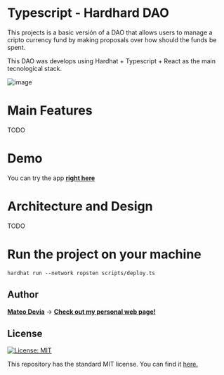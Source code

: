 # Typescript - Hardhard DAO

This projects is a basic versión of a DAO that allows users to manage a cripto currency fund by making proposals over how should the funds be spent.

This DAO was develops using Hardhat + Typescript + React as the main tecnological stack.

![image](https://user-images.githubusercontent.com/35933399/210114759-da67dd02-ec15-4bbd-b2a4-58bd24417536.png)

# Main Features
TODO

# Demo

You can try the app [__right here__](https://github.com/mateodevia)

# Architecture and Design
TODO

# Run the project on your machine

```shell
hardhat run --network ropsten scripts/deploy.ts
```

## Author

[__Mateo Devia__](https://github.com/mateodevia) -> [__Check out my personal web page!__](https://github.com/mateodevia)

## License
[![License: MIT](https://img.shields.io/badge/License-MIT-yellow.svg)](https://opensource.org/licenses/MIT)

This repository has the standard MIT license. You can find it [here.](https://github.com/mateodevia/homePage/blob/master/LICENSE)
